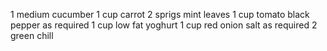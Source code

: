 1 medium cucumber
1 cup carrot
2 sprigs mint leaves
1 cup tomato
black pepper as required
1 cup low fat yoghurt
1 cup red onion
salt as required
2 green chill